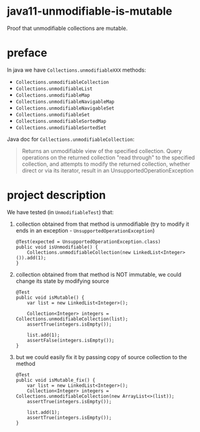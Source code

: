 # java11-unmodifiable-is-mutable
Proof that unmodifiable collections are mutable.

# preface
In java we have `Collections.unmodifiableXXX` methods:
* `Collections.unmodifiableCollection`
* `Collections.unmodifiableList`
* `Collections.unmodifiableMap`
* `Collections.unmodifiableNavigableMap`
* `Collections.unmodifiableNavigableSet`
* `Collections.unmodifiableSet`
* `Collections.unmodifiableSortedMap`
* `Collections.unmodifiableSortedSet`

Java doc for `Collections.unmodifiableCollection`:
>Returns an unmodifiable view of the
specified collection. Query operations on the returned collection "read through"
to the specified collection, and attempts to modify the returned
collection, whether direct or via its iterator, result in an
UnsupportedOperationException

# project description
We have tested (in `UnmodifiableTest`) that:
1. collection obtained from that method is unmodifiable 
(try to modify it ends in an exception - `UnsupportedOperationException`)
    ```
    @Test(expected = UnsupportedOperationException.class)
    public void isUnmodifiable() {
        Collections.unmodifiableCollection(new LinkedList<Integer>()).add(1);
    }    
    ```
1. collection obtained from that method is NOT immutable,
we could change its state by modifying source
    ```
    @Test
    public void isMutable() {
        var list = new LinkedList<Integer>();

        Collection<Integer> integers = Collections.unmodifiableCollection(list);
        assertTrue(integers.isEmpty());

        list.add(1);
        assertFalse(integers.isEmpty());
    }
    ```
1. but we could easily fix it by passing copy of source collection
to the method
    ```
    @Test
    public void isMutable_fix() {
        var list = new LinkedList<Integer>();
        Collection<Integer> integers = Collections.unmodifiableCollection(new ArrayList<>(list));     
        assertTrue(integers.isEmpty());
        
        list.add(1);    
        assertTrue(integers.isEmpty());
    }    
    ```